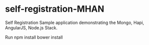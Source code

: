 self-registration-MHAN
======================

Self Registration Sample application demonstrating the Mongo, Hapi, AngularJS, Node.js Stack.

Run
    npm install
    bower install
